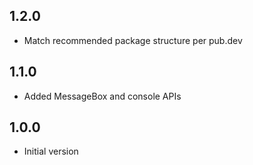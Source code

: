 ## 1.2.0

 - Match recommended package structure per pub.dev

## 1.1.0

 - Added MessageBox and console APIs

## 1.0.0

- Initial version
